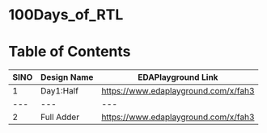 # 100Days_of_RTL


# Table of Contents

SINO | Design Name | EDAPlayground Link
---| --- | ---
1 | Day1:Half  | https://www.edaplayground.com/x/fah3
---|---|---
2 | Full Adder | https://www.edaplayground.com/x/fah3
